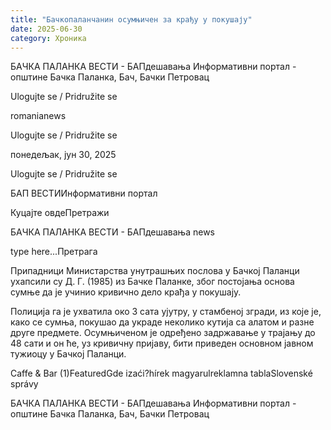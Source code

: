 ```yaml
---
title: "Бачкопаланчанин осумњичен за крађу у покушају"
date: 2025-06-30
category: Хроника
---
```


БАЧКА ПАЛАНКА ВЕСТИ - БАПдешавања Информативни портал - општине Бачка Паланка, Бач, Бачки Петровац

Ulogujte se / Pridružite se

romanianews

Ulogujte se / Pridružite se

понедељак, јун 30, 2025

Ulogujte se / Pridružite se

БАП ВЕСТИИнформативни портал

Куцајте овдеПретражи

БАЧКА ПАЛАНКА ВЕСТИ - БАПдешавања news

type here...Претрага

Припадници Министарства унутрашњих послова у Бачкој Паланци ухапсили су Д. Г. (1985) из Бачке Паланке, због постојања основа сумњe да је учинио кривично дело крађа у покушају.

Полиција га је ухватила око 3 сата ујутру, у стамбеној згради, из које је, како се сумња, покушао да украде неколико кутија са алатом и разне друге предмете.
Осумњиченом је одређено задржавање у трајању до 48 сати и он ће, уз кривичну пријаву, бити приведен основном јавном тужиоцу у Бачкој Паланци.

Caffe & Bar (1)FeaturedGde izaći?hírek magyarulreklamna tablaSlovenské správy

БАЧКА ПАЛАНКА ВЕСТИ - БАПдешавања Информативни портал - општине Бачка Паланка, Бач, Бачки Петровац
